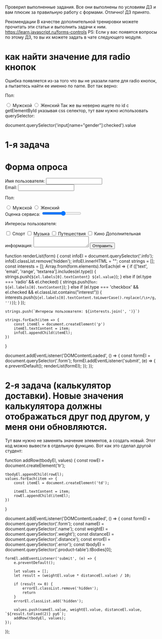 Проверил выполненные задания. Все они выполнены по условиям ДЗ и вам плюсик за правильную работу с формами. Отлично!
ДЗ принято.

Рекомендации
В качестве дополнительной тренировки можете прочитать эти статьи и выполнить задачи к ним.
https://learn.javascript.ru/forms-controls
PS: Если у вас появятся вопросы по этому ДЗ, то вы их можете задать в чате следующего модуля.

# как найти значение для radio кнопок
Ошибка появляется из-за того что вы не указали name для radio кнопок, а пытаетесь найти ее именно по name. Вот так верно:

<p>Пол:</p>

<input type="radio" name="gender" value="male">
<label for="male">Мужской</label>

<input type="radio" name="gender" value="female">
<label for="female">Женский</label>
Так же вы неверно ищете по id с getElementById указывая css селектор, тут вам нужно использовать querySelector:

document.querySelector('input[name="gender"]:checked').value

# 1-я задача
<body>
  <h1>Форма опроса</h1>
  <form class="form" action="#" method="post">
    <div class="inner">
      <label for="name">Имя пользователя:</label>
      <input class="name" type="text" id="name" required>
    </div>
    <div class="inner">
      <label for="email">Email:</label>
      <input class="email" type="email" id="email" required>
    </div>
    <div class="inner">
      <p>Пол:</p>
      <input class="gender" type="radio" id="male" name="gender" value="male">
      <label for="male">Мужской</label>
      <input class="gender" type="radio" id="female" name="gender" value="female">
      <label for="female">Женский</label>
    </div>
    <div class="inner">
      <label for="rate">Оценка сервиса:</label>
      <input class="rate" type="range" id="rate" min="1" max="10" step="1">
    </div>
    <p>Интересы пользователя:</p>
    <label>
      <input type="checkbox" class="interest">
      Спорт
    </label>
    <label>
      <input type="checkbox" class="interest">
      Музыка
    </label>
    <label>
      <input type="checkbox" class="interest">
      Путешествия
    </label>
    <label>
      <input type="checkbox" class="interest">
      Кино
    </label>
    <label for="extra">Дополнительная информация:</label>
    <textarea class="extra" name="extra" id="extra"></textarea>
    <button class="button" type="submit">Отправить</button>
  </form>
  <div class="info hidden">

  </div>

</body>


function renderList(form) {
    const infoEl = document.querySelector('.info');
    infoEl.classList.remove('hidden');
    infoEl.innerHTML = "";
    const strings = [];
    const interests = [];
    Array.from(form.elements).forEach(el => {
        if (['text', 'email', 'range', 'textarea'].includes(el.type)) {
            strings.push(`${el.labels[0].textContent} ${el.value}`);
        } else if (el.type === 'radio' && el.checked) {
            strings.push(`Пол: ${el.labels[0].textContent}`);
        } else if (el.type === 'checkbox' && el.checked && el.classList.contains("interest")) {
            interests.push(`${el.labels[0].textContent.toLowerCase().replace(/\s+/g, '')}`);
        }
    });

    strings.push(`Интересы пользователя: ${interests.join(', ')}`)

    strings.forEach(item => {
        const itemEl = document.createElement('p')
        itemEl.textContent = item;
        infoEl.appendChild(itemEl);
    })
}

document.addEventListener('DOMContentLoaded', () => {
    const formEl = document.querySelector('.form');
    formEl.addEventListener('submit', (e) => {
        e.preventDefault();
        renderList(formEl);
    });
});



# 2-я задача (калькулятор доставки). Новые значения калькулятора должны отображаться друг под другом, у меня они обновляются.
Тут вам нужно не заменять значение элементов, а создать новый. Этот код можно вывести в отдельную функцию. Вот как это сделал другой студент:

function addRow(tbodyEl, values) {
    const rowEl = document.createElement('tr');

    tbodyEl.appendChild(rowEl);
    values.forEach(item => {
        const itemEl = document.createElement('td');

        itemEl.textContent = item;
        rowEl.appendChild(itemEl);
    })
}


document.addEventListener('DOMContentLoaded', () => {
    const formEl = document.querySelector('.form');
    const nameEl = document.querySelector('.name');
    const weightEl = document.querySelector('.weight');
    const distanceEl = document.querySelector('.distance');
    const errorEl = document.querySelector('.error');
    const tbodyEl = document.querySelector('.product-table').tBodies[0];

    formEl.addEventListener('submit', (e) => {
        e.preventDefault();

        let values = [];
        let result = (weightEl.value * distanceEl.value) / 10;

        if (result <= 0) {
            errorEl.classList.remove('hidden');
            return
        }
        errorEl.classList.add('hidden');

        values.push(nameEl.value, weightEl.value, distanceEl.value, `${result.toFixed(2)} руб`);
        addRow(tbodyEl, values);
    });

});
